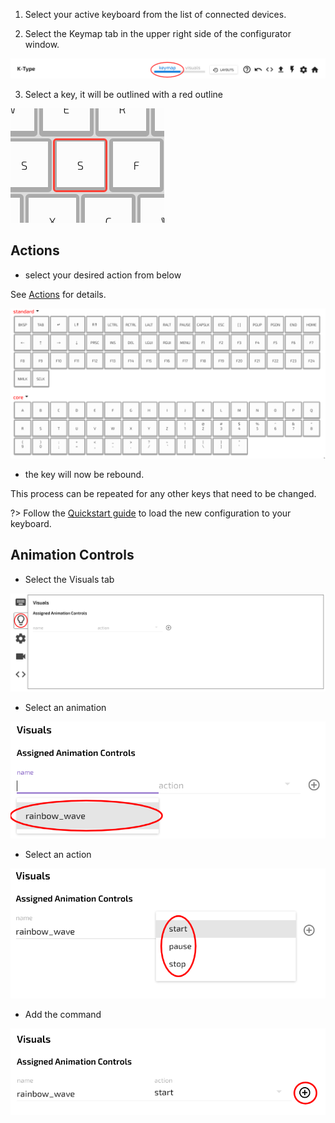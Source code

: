 1. Select your active keyboard from the list of connected devices.

2. Select the Keymap tab in the upper right side of the configurator window.

![keymap](../images/Configurator/keymap.png)

3. Select a key, it will be outlined with a red outline

![key](../images/Configurator/key-select.png)

## Actions

- select your desired action from below

See [Actions](Configurator/Actions.md) for details.

![action](../images/Configurator/key-action.png)

- the key will now be rebound.

This process can be repeated for any other keys that need to be changed.

?> Follow the [Quickstart guide](Quickstart.md) to load the new configuration to your keyboard.


## Animation Controls

- Select the Visuals tab

![animations](../images/Configurator/animation-tab.png)

- Select an animation 

![name](../images/Configurator/animation-name.png)

- Select an action 

![controls](../images/Configurator/animation-controls.png)

- Add the command 

![add](../images/Configurator/animation-add.png)
